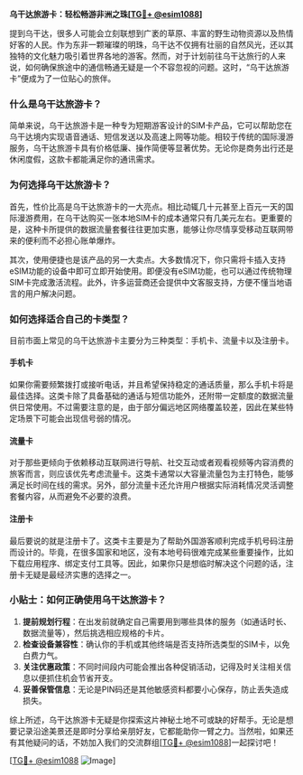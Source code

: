 **乌干达旅游卡：轻松畅游非洲之珠[[TG💪+ @esim1088](https://t.me/s/esim1088)]**

提到乌干达，很多人可能会立刻联想到广袤的草原、丰富的野生动物资源以及热情好客的人民。作为东非一颗璀璨的明珠，乌干达不仅拥有壮丽的自然风光，还以其独特的文化魅力吸引着世界各地的游客。然而，对于计划前往乌干达旅行的人来说，如何确保旅途中的通信畅通无疑是一个不容忽视的问题。这时，“乌干达旅游卡”便成为了一位贴心的旅伴。

### 什么是乌干达旅游卡？

简单来说，乌干达旅游卡是一种专为短期游客设计的SIM卡产品，它可以帮助您在乌干达境内实现语音通话、短信发送以及高速上网等功能。相较于传统的国际漫游服务，乌干达旅游卡具有价格低廉、操作简便等显著优势。无论你是商务出行还是休闲度假，这款卡都能满足你的通讯需求。

### 为何选择乌干达旅游卡？

首先，性价比高是乌干达旅游卡的一大亮点。相比动辄几十元甚至上百元一天的国际漫游费用，在乌干达购买一张本地SIM卡的成本通常只有几美元左右。更重要的是，这种卡所提供的数据流量套餐往往更加实惠，能够让你尽情享受移动互联网带来的便利而不必担心账单爆炸。

其次，使用便捷也是该产品的另一大卖点。大多数情况下，你只需将卡插入支持eSIM功能的设备中即可立即开始使用。即便没有eSIM功能，也可以通过传统物理SIM卡完成激活流程。此外，许多运营商还会提供中文客服支持，方便不懂当地语言的用户解决问题。

### 如何选择适合自己的卡类型？

目前市面上常见的乌干达旅游卡主要分为三种类型：手机卡、流量卡以及注册卡。

#### 手机卡

如果你需要频繁拨打或接听电话，并且希望保持稳定的通话质量，那么手机卡将是最佳选择。这类卡除了具备基础的通话与短信功能外，还附带一定额度的数据流量供日常使用。不过需要注意的是，由于部分偏远地区网络覆盖较差，因此在某些特定场景下可能会出现信号弱的情况。

#### 流量卡

对于那些更倾向于依赖移动互联网进行导航、社交互动或者观看视频等内容消费的旅客而言，则应该优先考虑流量卡。这类卡通常以大容量流量包为主打特色，能够满足长时间在线的需求。另外，部分流量卡还允许用户根据实际消耗情况灵活调整套餐内容，从而避免不必要的浪费。

#### 注册卡

最后要说的就是注册卡了。这类卡主要是为了帮助外国游客顺利完成手机号码注册而设计的。毕竟，在很多国家和地区，没有本地号码很难完成某些重要操作，比如下载应用程序、绑定支付工具等。因此，如果你只是想临时解决这个问题的话，注册卡无疑是最经济实惠的选择之一。

### 小贴士：如何正确使用乌干达旅游卡？

1. **提前规划行程**：在出发前就确定自己需要用到哪些具体的服务（如通话时长、数据流量等），然后挑选相应规格的卡片。
2. **检查设备兼容性**：确认你的手机或其他终端是否支持所选类型的SIM卡，以免白费力气。
3. **关注优惠政策**：不同时间段内可能会推出各种促销活动，记得及时关注相关信息以便抓住机会节省开支。
4. **妥善保管信息**：无论是PIN码还是其他敏感资料都要小心保存，防止丢失造成损失。

综上所述，乌干达旅游卡无疑是你探索这片神秘土地不可或缺的好帮手。无论是想要记录沿途美景还是即时分享给亲朋好友，它都能助你一臂之力。当然啦，如果还有其他疑问的话，不妨加入我们的交流群组[[TG💪+ @esim1088](https://t.me/s/esim1088)]一起探讨吧！

[[TG💪+ @esim1088](https://t.me/s/esim1088) ![Image](https://i.postimg.cc/4NQfJmqS/Snipaste-2025-05-13-00-14-12.png)]